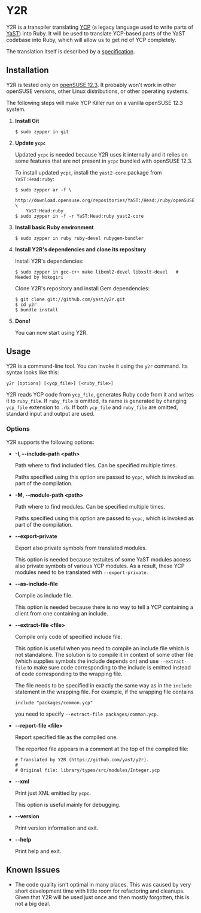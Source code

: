 Y2R
===

Y2R is a transpiler translating
[YCP](http://doc.opensuse.org/projects/YaST/SLES10/tdg/Book-YCPLanguage.html) (a
legacy language used to write parts of
[YaST](http://en.opensuse.org/Portal:YaST)) into Ruby. It will be used to
translate YCP-based parts of the YaST codebase into Ruby, which will allow us to
get rid of YCP completely.

The translation itself is described by a
[specification](https://github.com/yast/y2r/blob/master/spec/y2r_spec.md).

Installation
------------

Y2R is tested only on [openSUSE 12.3](http://en.opensuse.org/Portal:12.3). It
probably won't work in other openSUSE versions, other Linux distributions, or
other operating systems.

The following steps will make YCP Killer run on a vanilla openSUSE 12.3 system.

  1. **Install Git**

         $ sudo zypper in git

  2. **Update `ycpc`**

     Updated `ycpc` is needed because Y2R uses it internally and it relies on
     some features that are not present in `ycpc` bundled with openSUSE 12.3.

     To install updated `ycpc`, install the `yast2-core` package from
     `YaST:Head:ruby`:

         $ sudo zypper ar -f \
             http://download.opensuse.org/repositories/YaST:/Head:/ruby/openSUSE_12.3/ \
             YaST:Head:ruby
         $ sudo zypper in -f -r YaST:Head:ruby yast2-core

  3. **Install basic Ruby environment**

         $ sudo zypper in ruby ruby-devel rubygem-bundler

  4. **Install Y2R's dependencies and clone its repository**

     Install Y2R's dependencies:

         $ sudo zypper in gcc-c++ make libxml2-devel libxslt-devel   # Needed by Nokogiri

     Clone Y2R's repository and install Gem dependencies:

         $ git clone git://github.com/yast/y2r.git
         $ cd y2r
         $ bundle install

  5. **Done!**

     You can now start using Y2R.

Usage
-----

Y2R is a command-line tool. You can invoke it using the `y2r` command. Its
syntax looks like this:

    y2r [options] [<ycp_file>] [<ruby_file>]

Y2R reads YCP code from `ycp_file`, generates Ruby code from it and writes it to
`ruby_file`. If `ruby_file` is omitted, its name is generated by changing
`ycp_file` extension to `.rb`. If both `ycp_file` and `ruby_file` are omitted,
standard input and output are used.

### Options

Y2R supports the following options:

  * **-I, --include-path \<path\>**

    Path where to find included files. Can be specified multiple times.

    Paths specified using this option are passed to `ycpc`, which is invoked as
    part of the compilation.

  * **-M, --module-path \<path\>**

    Path where to find modules. Can be specified multiple times.

    Paths specified using this option are passed to `ycpc`, which is invoked as
    part of the compilation.

  * **--export-private**

    Export also private symbols from translated modules.

    This option is needed because testuites of some YaST modules access also
    private symbols of various YCP modules. As a result, these YCP modules need
    to be translated with `--export-private`.

  * **--as-include-file**

    Compile as include file.

    This option is needed because there is no way to tell a YCP containing a
    client from one containing an include.

  * **--extract-file \<file\>**

    Compile only code of specified include file.

    This option is useful when you need to compile an include file which is not
    standalone. The solution is to compile it in context of some other file
    (which supplies symbols the include depends on) and use `--extract-file` to
    make sure code corresponding to the include is emitted instead of code
    corresponding to the wrapping file.

    The file needs to be specified in exactly the same way as in the `include`
    statement in the wrapping file. For example, if the wrapping file contains

        include "packages/common.ycp"

    you need to specify `--extract-file packages/common.ycp`.

  * **--report-file \<file\>**

    Report specified file as the compiled one.

    The reported file appears in a comment at the top of the compiled file:

        # Translated by Y2R (https://github.com/yast/y2r).
        #
        # Original file: library/types/src/modules/Integer.ycp

  * **--xml**

    Print just XML emitted by `ycpc`.

    This option is useful mainly for debugging.

  * **--version**

    Print version information and exit.

  * **--help**

    Print help and exit.

Known Issues
------------

  * The code quality isn't optimal in many places. This was caused by very short
    development time with little room for refactoring and cleanups. Given that
    Y2R will be used just once and then mostly forgotten, this is not a big
    deal.
